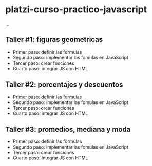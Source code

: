 # platzi-curso-practico-javascript

...

## Taller #1: figuras geometricas

- Primer paso: definir las formulas
- Segundo paso: implementar las fomulas en JavaScript
- Tercer paso: crear funciones
- Cuarto paso: integrar JS con HTML


## Taller #2: porcentajes y descuentos

- Primer paso: definir las formulas
- Segundo paso: implementar las fomulas en JavaScript
- Tercer paso: crear funciones
- Cuarto paso: integrar JS con HTML

## Taller #3: promedios, mediana y moda

- Primer paso: definir las formulas
- Segundo paso: implementar las fomulas en JavaScript
- Tercer paso: crear funciones
- Cuarto paso: integrar JS con HTML